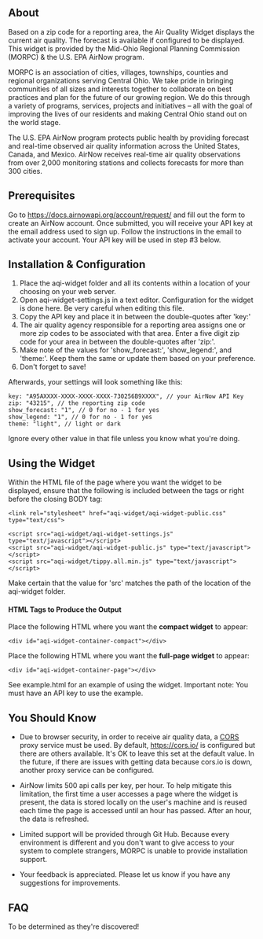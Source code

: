 ## About
Based on a zip code for a reporting area, the Air Quality Widget displays the current air quality.
The forecast is available if configured to be displayed. This widget is provided
by the Mid-Ohio Regional Planning Commission (MORPC) & the U.S. EPA AirNow program.

MORPC is an association of cities, villages, townships, counties and regional
organizations serving Central Ohio. We take pride in bringing communities of
all sizes and interests together to collaborate on best practices and plan for
the future of our growing region. We do this through a variety of programs, services,
projects and initiatives – all with the goal of improving the lives of our residents
and making Central Ohio stand out on the world stage.

The U.S. EPA AirNow program protects public health by providing forecast and
real-time observed air quality information across the United States,
Canada, and Mexico. AirNow receives real-time air quality observations from over
2,000 monitoring stations and collects forecasts for more than 300 cities.

## Prerequisites
Go to https://docs.airnowapi.org/account/request/ and fill out the form to create
an AirNow account. Once submitted, you will receive your API key at the email address
used to sign up. Follow the instructions in the email to activate your account.
Your API key will be used in step #3 below.

## Installation & Configuration
1. Place the aqi-widget folder and all its contents within a location of your
choosing on your web server.
2. Open aqi-widget-settings.js in a text editor. Configuration for the widget is done here.
Be very careful when editing this file.
3. Copy the API key and place it in between the double-quotes after 'key:'
4. The air quality agency responsible for a reporting area assigns one or more
zip codes to be associated with that area. Enter a five digit zip code for your area in
between the double-quotes after 'zip:'.
5. Make note of the values for 'show_forecast:', 'show_legend:', and 'theme:'.
Keep them the same or update them based on your preference.
6. Don't forget to save!

Afterwards, your settings will look something like this:

```
key: "A95AXXXX-XXXX-XXXX-XXXX-730256B9XXXX", // your AirNow API Key
zip: "43215", // the reporting zip code
show_forecast: "1", // 0 for no - 1 for yes
show_legend: "1", // 0 for no - 1 for yes
theme: "light", // light or dark
```
Ignore every other value in that file unless you know what you're doing.

## Using the Widget
Within the HTML file of the page where you want the widget to be displayed,
ensure that the following is included between the <head></head> tags or right
before the closing BODY tag:

```
<link rel="stylesheet" href="aqi-widget/aqi-widget-public.css" type="text/css">

<script src="aqi-widget/aqi-widget-settings.js" type="text/javascript"></script>
<script src="aqi-widget/aqi-widget-public.js" type="text/javascript"></script>
<script src="aqi-widget/tippy.all.min.js" type="text/javascript"></script>
```

Make certain that the value for 'src' matches the path of the location of the
aqi-widget folder.

#### HTML Tags to Produce the Output

Place the following HTML where you want the **compact widget** to appear:

```
<div id="aqi-widget-container-compact"></div>
```

Place the following HTML where you want the **full-page widget** to appear:

```
<div id="aqi-widget-container-page"></div>
```

See example.html for an example of using the widget. Important note: You must
have an API key to use the example.

## You Should Know
* Due to browser security, in order to receive air quality data, a <a href="https://en.wikipedia.org/wiki/Cross-origin_resource_sharing">CORS</a>
proxy service must be used. By default, https://cors.io/ is configured but there are others available.
It's OK to leave this set at the default value. In the future, if there are issues with getting
data because cors.io is down, another proxy service can be configured.

* AirNow limits 500 api calls per key, per hour. To help mitigate this limitation,
the first time a user accesses a page where the widget is present, the data is stored
locally on the user's machine and is reused each time the page is accessed until an hour has passed.
After an hour, the data is refreshed.

* Limited support will be provided through Git Hub. Because every environment is different
and you don't want to give access to your system to complete strangers, MORPC is unable to provide installation support.

* Your feedback is appreciated. Please let us know if you have any suggestions for improvements.

## FAQ
To be determined as they're discovered!

